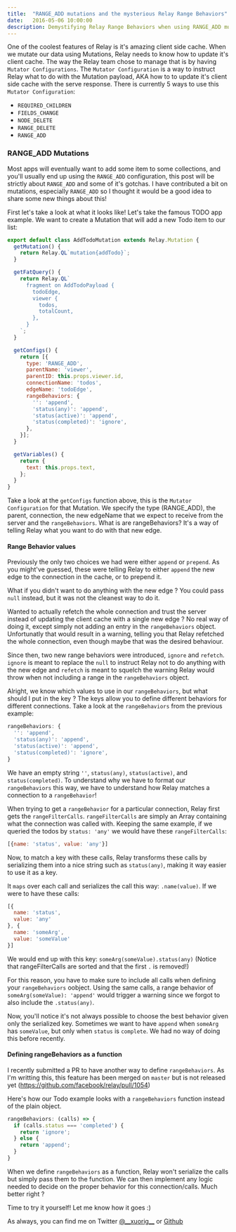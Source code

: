 ```yaml
---
title:  "RANGE_ADD mutations and the mysterious Relay Range Behaviors"
date:   2016-05-06 10:00:00
description: Demystifying Relay Range Behaviors when using RANGE_ADD mutations
---
```


<meta name="twitter:card" content="summary_large_image">
<meta name="twitter:site" content="@__xuorig__">
<meta name="twitter:creator" content="@__xuorig__">
<meta name="twitter:title" content="The mysterious Relay Range Behaviors">
<meta name="twitter:description" content="Demystifying Relay Range Behaviors when using RANGE_ADD mutations">
<meta name="twitter:image" content="https://cloud.githubusercontent.com/assets/2231765/9094460/cb43861e-3b66-11e5-9fbf-71066ff3ab13.png">

One of the coolest features of Relay is it's amazing client side cache. When we mutate our data using Mutations, Relay needs to know how to update it's client cache. The way the Relay team chose to manage that is by having `Mutator Configurations`. The `Mutator Configuration` is a way to instruct Relay what to do with the Mutation payload, AKA how to to update it's client side cache with the serve response. There is currently 5 ways to use this `Mutator Configuration`:

  - `REQUIRED_CHILDREN`
  - `FIELDS_CHANGE`
  - `NODE_DELETE`
  - `RANGE_DELETE`
  - `RANGE_ADD`

### RANGE_ADD Mutations

Most apps will eventually want to add some item to some collections, and you'll usually end up using the `RANGE_ADD` configuration, this post will be strictly about `RANGE_ADD` and some of it's gotchas. I have contributed a bit on mutations, especially `RANGE_ADD` so I thought it would be a good idea to share some new things about this!

First let's take a look at what it looks like! Let's take the famous TODO app example. We want to create a Mutation that will add a new Todo item to our list:

```javascript
export default class AddTodoMutation extends Relay.Mutation {
  getMutation() {
    return Relay.QL`mutation{addTodo}`;
  }

  getFatQuery() {
    return Relay.QL`
      fragment on AddTodoPayload {
        todoEdge,
        viewer {
          todos,
          totalCount,
        },
      }
    `;
  }

  getConfigs() {
    return [{
      type: 'RANGE_ADD',
      parentName: 'viewer',
      parentID: this.props.viewer.id,
      connectionName: 'todos',
      edgeName: 'todoEdge',
      rangeBehaviors: {
        '': 'append',
        'status(any)': 'append',
        'status(active)': 'append',
        'status(completed)': 'ignore',
      },
    }];
  }

  getVariables() {
    return {
      text: this.props.text,
    };
  }
}
```

Take a look at the `getConfigs` function above, this is the `Mutator Configuration` for that Mutation. We specify the type (RANGE_ADD), the parent, connection, the new edgeName that we expect to receive from the server and the `rangeBehaviors`. What is are rangeBehaviors? It's a way of telling Relay what you want to do with that new edge.

#### Range Behavior values

Previously the only two choices we had were either `append` or `prepend`. As you might've guessed, these were telling Relay to either `append` the new edge to the connection in the cache, or to prepend it. 

What if you didn't want to do anything with the new edge ? You could pass `null` instead, but it was not the cleanest way to do it. 

Wanted to actually refetch the whole connection and trust the server instead of updating the client cache with a single new edge ? No real way of doing it, except simply not adding an entry in the `rangeBehaviors` object. Unfortunatly that would result in a warning, telling you that Relay refetched the whole connection, even though maybe that was the desired behaviour.

Since then, two new range behaviors were introduced, `ignore` and `refetch`. `ignore` is  meant to replace the `null` to instruct Relay not to do anything with the new edge and `refetch` is meant to squelch the warning Relay would throw when not including a range in the `rangeBehaviors` object.

Alright, we know which values to use in our `rangeBehaviors`, but what should I put in the key ? The keys allow you to define different behaviors for different connections. Take a look at the `rangeBehaviors` from the previous example:

```javascript
rangeBehaviors: {
  '': 'append',
  'status(any)': 'append',
  'status(active)': 'append',
  'status(completed)': 'ignore',
}
```

We have an empty string `''`, `status(any)`, `status(active)`, and `status(completed)`. To understand why we have to format our `rangeBehaviors` this way, we have to understand how Relay matches a connection to a `rangeBehavior`!

When trying to get a `rangeBehavior` for a particular connection, Relay first gets the `rangeFilterCalls`. `rangeFilterCalls` are simply an Array containing what the connection was called with. Keeping the same example, if we queried the todos by `status: 'any'` we would have these `rangeFilterCalls`:

```javascript
[{name: 'status', value: 'any'}]
```

Now, to match a key with these calls, Relay transforms these calls by serializing them into a nice string such as `status(any)`, making it way easier to use it as a key.

It `maps` over each call and serializes the call this way: `.name(value)`. If we were to have these calls:
 
```javascript
[{
  name: 'status',
  value: 'any'
}, {
  name: 'someArg',
  value: 'someValue'
}]
```

We would end up with this key: `someArg(someValue).status(any)` (Notice that rangeFilterCalls are sorted and that the first `.` is removed!)

For this reason, you have to make sure to include all calls when defining your `rangeBehaviors` oobject. Using the same calls, a range behavior of `someArg(someValue): 'append'` would trigger a warning since we forgot to also include the `.status(any)`.

Now, you'll notice it's not always possible to choose the best behavior given only the serialized key. Sometimes we want to have `append` when `someArg` has `someValue`, but only when `status` is `complete`. We had no way of doing this before recently.

#### Defining rangeBehaviors as a function

I recently submitted a PR to have another way to define `rangeBehaviors`. As I'm writting this, this feature has been merged on `master` but is not released yet (https://github.com/facebook/relay/pull/1054)

Here's how our Todo example looks with a `rangeBehaviors` function instead of the plain object.

```javascript
rangeBehaviors: (calls) => {
  if (calls.status === 'completed') {
    return 'ignore';
  } else {
    return 'append';
  }
}
```

When we define `rangeBehaviors` as a function, Relay won't serialize the calls but simply pass them to the function. We can then implement any logic needed to decide on the proper behavior for this connection/calls. Much better right ?

Time to try it yourself! Let me know how it goes :)

As always, you can find me on Twitter [@\_\_xuorig\_\_][twit] or [Github][xuo]

[twit]: https://twitter.com/__xuorig__
[xuo]: http://github.com/xuorig

